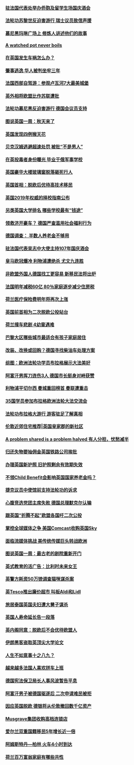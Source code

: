 #### [驻法国代表处举办侨胞及留学生场国庆酒会](../pages/nsc974/n10769921.md?t=10090332) 

#### [法轮功苏黎世反迫害游行 瑞士议员致信声援](../pages/nsc974/n10767250.md?t=10090332) 

#### [慕尼黑玛琳广场上 修炼人讲述他们的故事](../pages/nsc974/n10762990.md?t=10090332) 

#### [A watched pot never boils](../pages/nsc974/n10763822.md?t=10090332) 

#### [在英国发生车祸怎么办？](../pages/nsc974/n10763811.md?t=10090332) 

#### [肇事逃逸 华人被判坐牢三年](../pages/nsc974/n10763799.md?t=10090332) 

#### [法国西部自驾游：参观卢瓦河7大最美城堡](../pages/nsc974/n10760218.md?t=10090332) 

#### [英外相将欧盟比作苏联遭批](../pages/nsc974/n10761274.md?t=10090332) 

#### [法轮功慕尼黑反迫害游行 德国会议员支持](../pages/nsc974/n10760664.md?t=10090332) 

#### [图说英国一周：秋天来了](../pages/nsc974/n10761380.md?t=10090332) 

#### [英国发现四例猴天花](../pages/nsc974/n10761362.md?t=10090332) 

#### [贝克汉姆逃避超速处罚 被批“不是男人”](../pages/nsc974/n10761349.md?t=10090332) 

#### [在英投毒者身份曝光 毕业于俄军事学校](../pages/nsc974/n10761338.md?t=10090332) 

#### [英国豪华大楼玻璃窗脱落砸死行人](../pages/nsc974/n10761334.md?t=10090332) 

#### [英国首相：脱欧后优待高技术移民](../pages/nsc974/n10761323.md?t=10090332) 

#### [英国2019年权威的择校指南公布](../pages/nsc974/n10761253.md?t=10090332) 

#### [另类英国大学排名 哪些学校最有“钱途”](../pages/nsc974/n10760972.md?t=10090332) 

#### [领救济开豪车？ 德国严查滥用社会福利行为](../pages/nsc974/n10760730.md?t=10090332) 

#### [德国调查：  半数人养老金不够用](../pages/nsc974/n10760552.md?t=10090332) 

#### [驻法国代表吴志中大使主持107年国庆酒会](../pages/nsc974/n10760458.md?t=10090332) 

#### [皇马欧冠爆冷 利物浦遭绝杀 尤文九连胜](../pages/nsc974/n10759476.md?t=10090332) 

#### [非欧盟外国人德国找工更容易 新移民法将出炉](../pages/nsc974/n10758904.md?t=10090332) 

#### [法国明年减税60亿 80％家庭逐步减少住房税](../pages/nsc974/n10758112.md?t=10090332) 

#### [荷兰医疗保险费明年将再次上涨](../pages/nsc974/n10758614.md?t=10090332) 

#### [英国前首相为二次脱欧公投站台](../pages/nsc974/n10756382.md?t=10090332) 

#### [荷兰撞车悲剧 4幼童遇难](../pages/nsc974/n10758529.md?t=10090332) 

#### [巴黎大区哪些城市最适合有孩子家庭居住](../pages/nsc974/n10758451.md?t=10090332) 

#### [改装、改换或回购？德国寻找柴油车处理方案](../pages/nsc974/n10755781.md?t=10090332) 

#### [组图：欧洲法轮功学员布拉格展示大法美好](../pages/nsc974/n10756084.md?t=10090332) 

#### [阿富汗男挥刀连伤3人 德国市长挺身对峙获赞](../pages/nsc974/n10755624.md?t=10090332) 

#### [利物浦平切尔西 曼城重回榜首 曼联遭重击](../pages/nsc974/n10752442.md?t=10090332) 

#### [35国学员参加布拉格欧洲法轮大法交流会](../pages/nsc974/n10751371.md?t=10090332) 

#### [法轮功布拉格大游行 游客驻足了解真相](../pages/nsc974/n10749360.md?t=10090332) 

#### [伦敦近郊住宅推荐|英国皇家郡的新社区](../pages/nsc974/n10748402.md?t=10090332) 

#### [A problem shared is a problem halved 有人分担，忧愁减半](../pages/nsc974/n10748007.md?t=10090332) 

#### [归还失物要抽佣金英国铁路公司挨批](../pages/nsc974/n10747998.md?t=10090332) 

#### [办理英国新护照 旧护照剩余有效期失效](../pages/nsc974/n10747991.md?t=10090332) 

#### [不领Child Benefit会影响英国国家养老金吗？](../pages/nsc974/n10747977.md?t=10090332) 

#### [捷克议员中使馆前支持法轮功的诉求](../pages/nsc974/n10747691.md?t=10090332) 

#### [心腹竞选党团主席失败 德国总理默克尔认输](../pages/nsc974/n10746576.md?t=10090332) 

#### [跟英国“折腾不起”欧盟各国吁二次公投](../pages/nsc974/n10746245.md?t=10090332) 

#### [掌控全球媒体之争 美国Comcast收购英国Sky](../pages/nsc974/n10746184.md?t=10090332) 

#### [面临流媒体挑战 美传统传媒巨头转战欧洲](../pages/nsc974/n10746233.md?t=10090332) 

#### [图说英国一周：最古老的剧院重新开门](../pages/nsc974/n10746284.md?t=10090332) 

#### [英式教育的活广告：比利时未来女王](../pages/nsc974/n10746280.md?t=10090332) 

#### [英警方耗资50万镑调查猫咪谋杀案](../pages/nsc974/n10746272.md?t=10090332) 

#### [英Tesco推出廉价超市 叫板Aldi和Lidl](../pages/nsc974/n10746265.md?t=10090332) 

#### [旅居泰国英国夫妇遭大舅子谋杀](../pages/nsc974/n10746263.md?t=10090332) 

#### [英国人寿命延长告一段落](../pages/nsc974/n10746259.md?t=10090332) 

#### [英内阁同意：脱欧后不会优待欧盟人](../pages/nsc974/n10746255.md?t=10090332) 

#### [伊朗黑客盗取英顶尖大学论文](../pages/nsc974/n10746250.md?t=10090332) 

#### [人生不如意事十之八九？](../pages/nsc974/n10745399.md?t=10090332) 

#### [越来越多法国人喜欢拼车上班](../pages/nsc974/n10743007.md?t=10090332) 

#### [德国宪法保卫局长人事风波暂告平息](../pages/nsc974/n10742793.md?t=10090332) 

#### [阿富汗男子被德国驱逐后 二次申请难民被拒](../pages/nsc974/n10742927.md?t=10090332) 

#### [因应英国脱欧 德银将从伦敦撤回数千亿资产](../pages/nsc974/n10739653.md?t=10090332) 

#### [Musgrave集团收购高档连锁店](../pages/nsc974/n10740570.md?t=10090332) 

#### [爱尔兰双重国籍移民5年增长近一倍](../pages/nsc974/n10740498.md?t=10090332) 

#### [阿姆斯特丹—柏林 火车4小时到达](../pages/nsc974/n10740435.md?t=10090332) 

#### [荷兰百万富翁家庭有哪些共性](../pages/nsc974/n10740251.md?t=10090332) 

